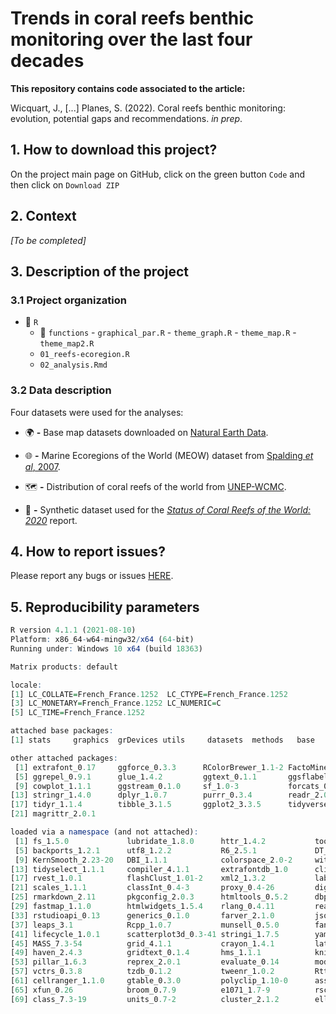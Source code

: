 # **Trends in coral reefs benthic monitoring over the last four decades**


**This repository contains code associated to the article:**

Wicquart, J., [...] Planes, S. (2022). Coral reefs benthic monitoring: evolution, potential gaps and recommendations. _in prep_.


## 1. How to download this project?

On the project main page on GitHub, click on the green button `Code` and then click on `Download ZIP`

## 2. Context

*[To be completed]*

## 3. Description of the project

### 3.1 Project organization

* :open_file_folder: `R`
  + :open_file_folder: `functions`
        - `graphical_par.R`
        - `theme_graph.R`
        - `theme_map.R`
        - `theme_map2.R`
  + `01_reefs-ecoregion.R`
  + `02_analysis.Rmd`

### 3.2 Data description

Four datasets were used for the analyses:

* :earth_africa: **-** Base map datasets downloaded on [Natural Earth Data](https://www.naturalearthdata.com/downloads/10m-physical-vectors/).

* :globe_with_meridians: **-** Marine Ecoregions of the World (MEOW) dataset from [Spalding *et al*, 2007](https://academic.oup.com/bioscience/article/57/7/573/238419).

* :world_map:	**-** Distribution of coral reefs of the world from [UNEP-WCMC](https://data.unep-wcmc.org/datasets/1).

* :diving_mask:	**-** Synthetic dataset used for the [*Status of Coral Reefs of the World: 2020*](https://gcrmn.net/2020-report/) report.

## 4. How to report issues?

Please report any bugs or issues [HERE](https://github.com/JWicquart/monitoring_reefs/issues).


## 5. Reproducibility parameters

```R
R version 4.1.1 (2021-08-10)
Platform: x86_64-w64-mingw32/x64 (64-bit)
Running under: Windows 10 x64 (build 18363)

Matrix products: default

locale:
[1] LC_COLLATE=French_France.1252  LC_CTYPE=French_France.1252   
[3] LC_MONETARY=French_France.1252 LC_NUMERIC=C                  
[5] LC_TIME=French_France.1252    

attached base packages:
[1] stats     graphics  grDevices utils     datasets  methods   base     

other attached packages:
 [1] extrafont_0.17     ggforce_0.3.3      RColorBrewer_1.1-2 FactoMineR_2.4    
 [5] ggrepel_0.9.1      glue_1.4.2         ggtext_0.1.1       ggsflabel_0.0.1   
 [9] cowplot_1.1.1      ggstream_0.1.0     sf_1.0-3           forcats_0.5.1     
[13] stringr_1.4.0      dplyr_1.0.7        purrr_0.3.4        readr_2.0.2       
[17] tidyr_1.1.4        tibble_3.1.5       ggplot2_3.3.5      tidyverse_1.3.1   
[21] magrittr_2.0.1    

loaded via a namespace (and not attached):
 [1] fs_1.5.0             lubridate_1.8.0      httr_1.4.2           tools_4.1.1         
 [5] backports_1.2.1      utf8_1.2.2           R6_2.5.1             DT_0.19             
 [9] KernSmooth_2.23-20   DBI_1.1.1            colorspace_2.0-2     withr_2.4.2         
[13] tidyselect_1.1.1     compiler_4.1.1       extrafontdb_1.0      cli_3.0.1           
[17] rvest_1.0.1          flashClust_1.01-2    xml2_1.3.2           labeling_0.4.2      
[21] scales_1.1.1         classInt_0.4-3       proxy_0.4-26         digest_0.6.28       
[25] rmarkdown_2.11       pkgconfig_2.0.3      htmltools_0.5.2      dbplyr_2.1.1        
[29] fastmap_1.1.0        htmlwidgets_1.5.4    rlang_0.4.11         readxl_1.3.1        
[33] rstudioapi_0.13      generics_0.1.0       farver_2.1.0         jsonlite_1.7.2      
[37] leaps_3.1            Rcpp_1.0.7           munsell_0.5.0        fansi_0.5.0         
[41] lifecycle_1.0.1      scatterplot3d_0.3-41 stringi_1.7.5        yaml_2.2.1          
[45] MASS_7.3-54          grid_4.1.1           crayon_1.4.1         lattice_0.20-45     
[49] haven_2.4.3          gridtext_0.1.4       hms_1.1.1            knitr_1.36          
[53] pillar_1.6.3         reprex_2.0.1         evaluate_0.14        modelr_0.1.8        
[57] vctrs_0.3.8          tzdb_0.1.2           tweenr_1.0.2         Rttf2pt1_1.3.9      
[61] cellranger_1.1.0     gtable_0.3.0         polyclip_1.10-0      assertthat_0.2.1    
[65] xfun_0.26            broom_0.7.9          e1071_1.7-9          rsconnect_0.8.24    
[69] class_7.3-19         units_0.7-2          cluster_2.1.2        ellipsis_0.3.2
```
